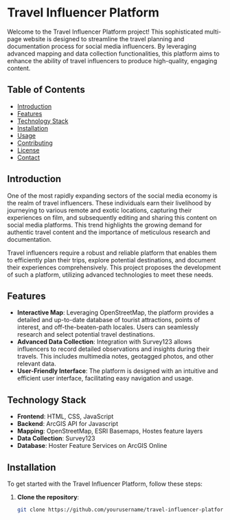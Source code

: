 # Travel Influencer Platform

Welcome to the Travel Influencer Platform project! This sophisticated multi-page website is designed to streamline the travel planning and documentation process for social media influencers. By leveraging advanced mapping and data collection functionalities, this platform aims to enhance the ability of travel influencers to produce high-quality, engaging content.

## Table of Contents

- [Introduction](#introduction)
- [Features](#features)
- [Technology Stack](#technology-stack)
- [Installation](#installation)
- [Usage](#usage)
- [Contributing](#contributing)
- [License](#license)
- [Contact](#contact)

## Introduction

One of the most rapidly expanding sectors of the social media economy is the realm of travel influencers. These individuals earn their livelihood by journeying to various remote and exotic locations, capturing their experiences on film, and subsequently editing and sharing this content on social media platforms. This trend highlights the growing demand for authentic travel content and the importance of meticulous research and documentation.

Travel influencers require a robust and reliable platform that enables them to efficiently plan their trips, explore potential destinations, and document their experiences comprehensively. This project proposes the development of such a platform, utilizing advanced technologies to meet these needs.

## Features

- **Interactive Map**: Leveraging OpenStreetMap, the platform provides a detailed and up-to-date database of tourist attractions, points of interest, and off-the-beaten-path locales. Users can seamlessly research and select potential travel destinations.
- **Advanced Data Collection**: Integration with Survey123 allows influencers to record detailed observations and insights during their travels. This includes multimedia notes, geotagged photos, and other relevant data.
- **User-Friendly Interface**: The platform is designed with an intuitive and efficient user interface, facilitating easy navigation and usage.

## Technology Stack

- **Frontend**: HTML, CSS, JavaScript
- **Backend**: ArcGIS API for Javascript
- **Mapping**: OpenStreetMap, ESRI Basemaps, Hostes feature layers
- **Data Collection**: Survey123
- **Database**: Hoster Feature Services on ArcGIS Online

## Installation

To get started with the Travel Influencer Platform, follow these steps:

1. **Clone the repository**:
   ```bash
   git clone https://github.com/yourusername/travel-influencer-platform.git

